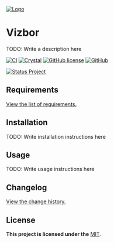 [![Logo](https://github.com/kebasyaty/vizbor/raw/v0/logo/logo.svg "Logo")](https://github.com/kebasyaty/vizbor "Logo")

# Vizbor

TODO: Write a description here

[![CI](https://github.com/kebasyaty/vizbor/workflows/CI/badge.svg)](https://github.com/kebasyaty/vizbor/actions)
[![Crystal](https://img.shields.io/badge/crystal-v1.12.0%2B-red)](https://crystal-lang.org/)
[![GitHub license](https://badgen.net/github/license/kebasyaty/vizbor)](https://github.com/kebasyaty/vizbor/blob/v0/LICENSE)
[![GitHub](https://badgen.net/badge/icon/github?icon=github&label)](https://github.com/kebasyaty/vizbor)

<p>
  <a href="https://github.com/kebasyaty/vizbor" alt="Status Project">
    <img src="https://github.com/kebasyaty/vizbor/raw/v0/pictures/status_project/Status_Project-Development-.svg"
      alt="Status Project">
  </a>
</p>

## Requirements

[View the list of requirements.](https://github.com/kebasyaty/vizbor/blob/v0/REQUIREMENTS.md "Requirements")

## Installation

TODO: Write installation instructions here

## Usage

TODO: Write usage instructions here

## Changelog

[View the change history.](https://github.com/kebasyaty/vizbor/blob/v0/CHANGELOG.md "View the change history.")

## License

**This project is licensed under the** [MIT](https://github.com/kebasyaty/vizbor/blob/v0/LICENSE "MIT").
